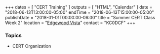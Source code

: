 +++
dates = [ "CERT Training" ]
outputs = [ "HTML", "Calendar" ]
date = "2018-06-13T13:00:00-05:00"
endTime = "2018-06-13T15:00:00-05:00"
publishDate = "2018-01-01T00:00:00-06:00"
title = "Summer CERT Class Week 2"
location = "[Edgewood Vista](https://maps.google.com/?daddr=Edgewood+Vista,+4420+37th+Ave+S,+Fargo,+ND+58104)"
contact = "KC0DCF"
+++
### Topics

* CERT Organization

